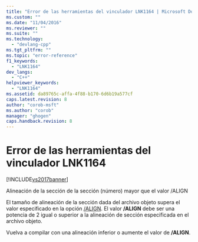 ```yaml
---
title: "Error de las herramientas del vinculador LNK1164 | Microsoft Docs"
ms.custom: ""
ms.date: "11/04/2016"
ms.reviewer: ""
ms.suite: ""
ms.technology: 
  - "devlang-cpp"
ms.tgt_pltfrm: ""
ms.topic: "error-reference"
f1_keywords: 
  - "LNK1164"
dev_langs: 
  - "C++"
helpviewer_keywords: 
  - "LNK1164"
ms.assetid: da89765c-affa-4f88-b170-6d6b19a577cf
caps.latest.revision: 8
author: "corob-msft"
ms.author: "corob"
manager: "ghogen"
caps.handback.revision: 8
---
```

# Error de las herramientas del vinculador LNK1164
[!INCLUDE[vs2017banner](../../assembler/inline/includes/vs2017banner.md)]

Alineación de la sección de la sección \(número\) mayor que el valor \/ALIGN  
  
 El tamaño de alineación de la sección dada del archivo objeto supera el valor especificado en la opción [\/ALIGN](../../build/reference/align-section-alignment.md).  El valor **\/ALIGN** debe ser una potencia de 2 igual o superior a la alineación de sección especificada en el archivo objeto.  
  
 Vuelva a compilar con una alineación inferior o aumente el valor de **\/ALIGN**.